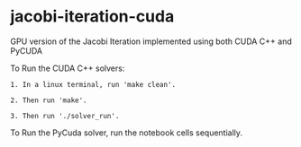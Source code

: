 # jacobi-iteration-cuda

GPU version of the Jacobi Iteration implemented using both CUDA C++ and PyCUDA

To Run the CUDA C++ solvers:

    1. In a linux terminal, run 'make clean'.

    2. Then run 'make'.
    
    3. Then run './solver_run'.

To Run the PyCuda solver, run the notebook cells sequentially.
